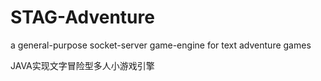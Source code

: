 # STAG-Adventure
a general-purpose socket-server game-engine for text adventure games


JAVA实现文字冒险型多人小游戏引擎
